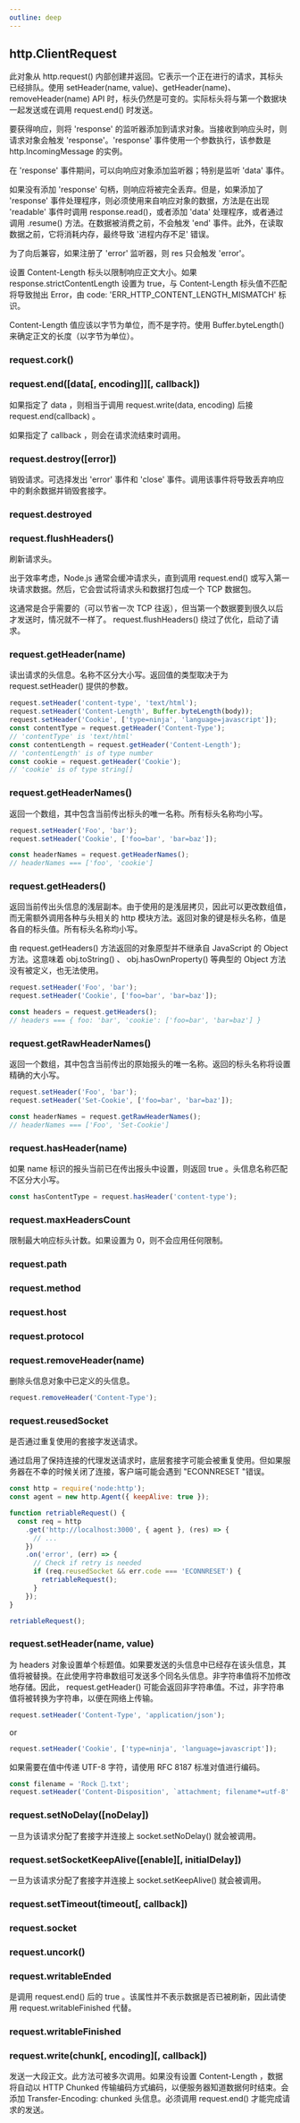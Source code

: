 ```yaml
---
outline: deep
---
```


## http.ClientRequest

此对象从 http.request() 内部创建并返回。它表示一个正在进行的请求，其标头已经排队。使用 setHeader(name, value)、getHeader(name)、removeHeader(name) API 时，标头仍然是可变的。实际标头将与第一个数据块一起发送或在调用 request.end() 时发送。

要获得响应，则将 'response' 的监听器添加到请求对象。当接收到响应头时，则请求对象会触发 'response'。'response' 事件使用一个参数执行，该参数是 http.IncomingMessage 的实例。

在 'response' 事件期间，可以向响应对象添加监听器；特别是监听 'data' 事件。

如果没有添加 'response' 句柄，则响应将被完全丢弃。但是，如果添加了 'response' 事件处理程序，则必须使用来自响应对象的数据，方法是在出现 'readable' 事件时调用 response.read()，或者添加 'data' 处理程序，或者通过调用 .resume() 方法。在数据被消费之前，不会触发 'end' 事件。此外，在读取数据之前，它将消耗内存，最终导致 '进程内存不足' 错误。

为了向后兼容，如果注册了 'error' 监听器，则 res 只会触发 'error'。

设置 Content-Length 标头以限制响应正文大小。如果 response.strictContentLength 设置为 true，与 Content-Length 标头值不匹配将导致抛出 Error，由 code: 'ERR_HTTP_CONTENT_LENGTH_MISMATCH' 标识。

Content-Length 值应该以字节为单位，而不是字符。使用 Buffer.byteLength() 来确定正文的长度（以字节为单位）。

### request.cork()

### request.end([data[, encoding]][, callback])

如果指定了 data ，则相当于调用 request.write(data, encoding) 后接 request.end(callback) 。

如果指定了 callback ，则会在请求流结束时调用。

### request.destroy([error])

销毁请求。可选择发出 'error' 事件和 'close' 事件。调用该事件将导致丢弃响应中的剩余数据并销毁套接字。

### request.destroyed

### request.flushHeaders()

刷新请求头。

出于效率考虑，Node.js 通常会缓冲请求头，直到调用 request.end() 或写入第一块请求数据。然后，它会尝试将请求头和数据打包成一个 TCP 数据包。

这通常是合乎需要的（可以节省一次 TCP 往返），但当第一个数据要到很久以后才发送时，情况就不一样了。 request.flushHeaders() 绕过了优化，启动了请求。

### request.getHeader(name)

读出请求的头信息。名称不区分大小写。返回值的类型取决于为 request.setHeader() 提供的参数。

```js
request.setHeader('content-type', 'text/html');
request.setHeader('Content-Length', Buffer.byteLength(body));
request.setHeader('Cookie', ['type=ninja', 'language=javascript']);
const contentType = request.getHeader('Content-Type');
// 'contentType' is 'text/html'
const contentLength = request.getHeader('Content-Length');
// 'contentLength' is of type number
const cookie = request.getHeader('Cookie');
// 'cookie' is of type string[]
```

### request.getHeaderNames()

返回一个数组，其中包含当前传出标头的唯一名称。所有标头名称均小写。

```js
request.setHeader('Foo', 'bar');
request.setHeader('Cookie', ['foo=bar', 'bar=baz']);

const headerNames = request.getHeaderNames();
// headerNames === ['foo', 'cookie']
```

### request.getHeaders()

返回当前传出头信息的浅层副本。由于使用的是浅层拷贝，因此可以更改数组值，而无需额外调用各种与头相关的 http 模块方法。返回对象的键是标头名称，值是各自的标头值。所有标头名称均小写。

由 request.getHeaders() 方法返回的对象原型并不继承自 JavaScript 的 Object 方法。这意味着 obj.toString() 、 obj.hasOwnProperty() 等典型的 Object 方法没有被定义，也无法使用。

```js
request.setHeader('Foo', 'bar');
request.setHeader('Cookie', ['foo=bar', 'bar=baz']);

const headers = request.getHeaders();
// headers === { foo: 'bar', 'cookie': ['foo=bar', 'bar=baz'] }
```

### request.getRawHeaderNames()

返回一个数组，其中包含当前传出的原始报头的唯一名称。返回的标头名称将设置精确的大小写。

```js
request.setHeader('Foo', 'bar');
request.setHeader('Set-Cookie', ['foo=bar', 'bar=baz']);

const headerNames = request.getRawHeaderNames();
// headerNames === ['Foo', 'Set-Cookie']
```

### request.hasHeader(name)

如果 name 标识的报头当前已在传出报头中设置，则返回 true 。头信息名称匹配不区分大小写。

```js
const hasContentType = request.hasHeader('content-type');
```

### request.maxHeadersCount

限制最大响应标头计数。如果设置为 0，则不会应用任何限制。

### request.path

### request.method

### request.host

### request.protocol

### request.removeHeader(name)

删除头信息对象中已定义的头信息。

```js
request.removeHeader('Content-Type');
```

### request.reusedSocket

是否通过重复使用的套接字发送请求。

通过启用了保持连接的代理发送请求时，底层套接字可能会被重复使用。但如果服务器在不幸的时候关闭了连接，客户端可能会遇到 "ECONNRESET "错误。

```js
const http = require('node:http');
const agent = new http.Agent({ keepAlive: true });

function retriableRequest() {
  const req = http
    .get('http://localhost:3000', { agent }, (res) => {
      // ...
    })
    .on('error', (err) => {
      // Check if retry is needed
      if (req.reusedSocket && err.code === 'ECONNRESET') {
        retriableRequest();
      }
    });
}

retriableRequest();
```

### request.setHeader(name, value)

为 headers 对象设置单个标题值。如果要发送的头信息中已经存在该头信息，其值将被替换。在此使用字符串数组可发送多个同名头信息。非字符串值将不加修改地存储。因此， request.getHeader() 可能会返回非字符串值。不过，非字符串值将被转换为字符串，以便在网络上传输。

```js
request.setHeader('Content-Type', 'application/json');
```
or
```js
request.setHeader('Cookie', ['type=ninja', 'language=javascript']);
```

如果需要在值中传递 UTF-8 字符，请使用 RFC 8187 标准对值进行编码。

```js
const filename = 'Rock 🎵.txt';
request.setHeader('Content-Disposition', `attachment; filename*=utf-8''${encodeURIComponent(filename)}`);
```

### request.setNoDelay([noDelay])

一旦为该请求分配了套接字并连接上 socket.setNoDelay() 就会被调用。

### request.setSocketKeepAlive([enable][, initialDelay])

一旦为该请求分配了套接字并连接上 socket.setKeepAlive() 就会被调用。

### request.setTimeout(timeout[, callback])

### request.socket

### request.uncork()

### request.writableEnded

是调用 request.end() 后的 true 。该属性并不表示数据是否已被刷新，因此请使用 request.writableFinished 代替。

### request.writableFinished

### request.write(chunk[, encoding][, callback])

发送一大段正文。此方法可被多次调用。如果没有设置 Content-Length ，数据将自动以 HTTP Chunked 传输编码方式编码，以便服务器知道数据何时结束。会添加 Transfer-Encoding: chunked 头信息。必须调用 request.end() 才能完成请求的发送。

